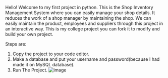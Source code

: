 Hello! Welcome to my first project in python. 
This is the Shop Inventory Management System where you can easily manage your shop details. 
It reduces the work of a shop manager by maintaining the shop. 
We can easily maintain the product, employees and suppliers through this project in an interactive way. 
This is my college project you can fork it to modify and build your own project. 

Steps are: 
1. Copy the project to your code editor.
2. Make a database and put your username and password(because I had made it on MySQL database).
3. Run The Project.
![image](https://github.com/codepro001/Shop-Inventory-Management-system/assets/164716157/597c7952-2b08-4497-bec7-52f75ccfc8cd)
